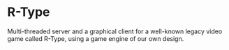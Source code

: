# R-Type
Multi-threaded server and a graphical client for a well-known legacy video game called R-Type, using a game engine of our own design.
